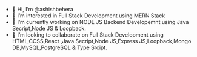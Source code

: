 - 👋 Hi, I’m @ashishbehera
- 👀 I’m interested in Full Stack Development using MERN Stack 
- 🌱 I’m currently working on NODE JS Backend Developemnt using Java Secript,Node JS & Loopback.
- 💞️ I’m looking to collaborate on Full Stack Development using HTML,CCSS,React ,Java Secript,Node JS,Express JS,Loopback,Mongo DB,MySQL,PostgreSQL & Type Srcipt.


<!---
ashishbehera/ashishbehera is a ✨ special ✨ repository because its `README.md` (this file) appears on your GitHub profile.
You can click the Preview link to take a look at your changes.
--->
